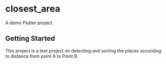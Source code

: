 # closest_area

A demo Flutter project.

## Getting Started

This project is a test project on detecting and sorting the places according to distance from point A to Point B.


